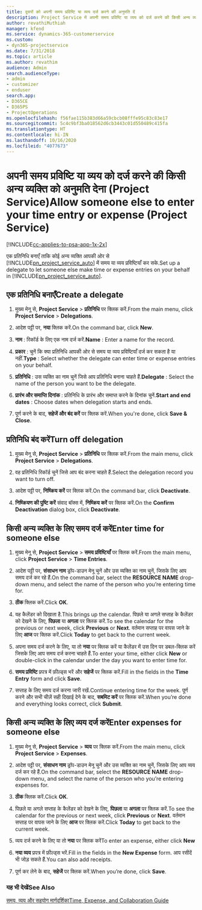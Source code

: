 ```yaml
---
title: दूसरों को अपनी समय प्रविष्टि या व्यय दर्ज करने की अनुमति दें
description: Project Service में अपनी समय प्रविष्टि या व्यय को दर्ज करने की किसी अन्य व्यक्ति को अनुमति देना का तरीका
author: revathiMuthiah
manager: kfend
ms.service: dynamics-365-customerservice
ms.custom:
- dyn365-projectservice
ms.date: 7/31/2018
ms.topic: article
ms.author: revathim
audience: Admin
search.audienceType:
- admin
- customizer
- enduser
search.app:
- D365CE
- D365PS
- ProjectOperations
ms.openlocfilehash: f56fae115b383d66a59cbcb08fffe95c83c83e17
ms.sourcegitcommit: 5c4c9bf3ba018562d6cb3443c01d550489c415fa
ms.translationtype: HT
ms.contentlocale: hi-IN
ms.lasthandoff: 10/16/2020
ms.locfileid: "4077673"
---
```

# <a name="allow-someone-else-to-enter-your-time-entry-or-expense-project-service"></a><span data-ttu-id="e29f5-103">अपनी समय प्रविष्टि या व्यय को दर्ज करने की किसी अन्य व्यक्ति को अनुमति देना (Project Service)</span><span class="sxs-lookup"><span data-stu-id="e29f5-103">Allow someone else to enter your time entry or expense (Project Service)</span></span>

[!INCLUDE[cc-applies-to-psa-app-1x-2x](../includes/cc-applies-to-psa-app-1x-2x.md)]

<span data-ttu-id="e29f5-104">एक प्रतिनिधि बनाएँ ताकि कोई अन्य व्यक्ति आपकी ओर से [!INCLUDE[pn_project_service_auto](../includes/pn-project-service-auto.md)] में समय या व्यय प्रविष्टियाँ कर सके.</span><span class="sxs-lookup"><span data-stu-id="e29f5-104">Set up a delegate to let someone else make time or expense entries on your behalf in [!INCLUDE[pn_project_service_auto](../includes/pn-project-service-auto.md)].</span></span>  
  
## <a name="create-a-delegate"></a><span data-ttu-id="e29f5-105">एक प्रतिनिधि बनाएँ</span><span class="sxs-lookup"><span data-stu-id="e29f5-105">Create a delegate</span></span>  
  
1.  <span data-ttu-id="e29f5-106">मुख्य मेनू से, **Project Service** > **प्रतिनिधि** पर क्लिक करें.</span><span class="sxs-lookup"><span data-stu-id="e29f5-106">From the main menu, click **Project Service** > **Delegations**.</span></span>  
  
2.  <span data-ttu-id="e29f5-107">आदेश पट्टी पर, **नया** क्लिक करें.</span><span class="sxs-lookup"><span data-stu-id="e29f5-107">On the command bar, click **New**.</span></span>  
  
3. <span data-ttu-id="e29f5-108">**नाम** : रिकॉर्ड के लिए एक नाम दर्ज करें.</span><span class="sxs-lookup"><span data-stu-id="e29f5-108">**Name** : Enter a name for the record.</span></span>  
  
4. <span data-ttu-id="e29f5-109">**प्रकार** : चुनें कि क्या प्रतिनिधि आपकी ओर से समय या व्यय प्रविष्टियाँ दर्ज कर सकता है या नहीं.</span><span class="sxs-lookup"><span data-stu-id="e29f5-109">**Type** : Select whether the delegate can enter time or expense entries on your behalf.</span></span>  
  
5. <span data-ttu-id="e29f5-110">**प्रतिनिधि** : उस व्यक्ति का नाम चुनें जिसे आप प्रतिनिधि बनाना चाहते हैं.</span><span class="sxs-lookup"><span data-stu-id="e29f5-110">**Delegate** : Select the name of the person you want to be the delegate.</span></span>  
  
6. <span data-ttu-id="e29f5-111">**प्रारंभ और समाप्ति दिनांक** : प्रतिनिधि के प्रारंभ और समाप्त करने के दिनांक चुनें.</span><span class="sxs-lookup"><span data-stu-id="e29f5-111">**Start and end dates** : Choose dates when delegation starts and ends.</span></span>  
  
7.  <span data-ttu-id="e29f5-112">पूर्ण करने के बाद, **सहेजें और बंद करें** पर क्लिक करें.</span><span class="sxs-lookup"><span data-stu-id="e29f5-112">When you're done, click **Save & Close**.</span></span>  
  
## <a name="turn-off-delegation"></a><span data-ttu-id="e29f5-113">प्रतिनिधि बंद करें</span><span class="sxs-lookup"><span data-stu-id="e29f5-113">Turn off delegation</span></span>  
  
1.  <span data-ttu-id="e29f5-114">मुख्य मेनू से, **Project Service** > **प्रतिनिधि** पर क्लिक करें.</span><span class="sxs-lookup"><span data-stu-id="e29f5-114">From the main menu, click **Project Service** > **Delegations**.</span></span>  
  
2.  <span data-ttu-id="e29f5-115">वह प्रतिनिधि रिकॉर्ड चुनें जिसे आप बंद करना चाहते हैं.</span><span class="sxs-lookup"><span data-stu-id="e29f5-115">Select the delegation record you want to turn off.</span></span>  
  
3.  <span data-ttu-id="e29f5-116">आदेश पट्टी पर, **निष्क्रिय करें** पर क्लिक करें.</span><span class="sxs-lookup"><span data-stu-id="e29f5-116">On the command bar, click **Deactivate**.</span></span>  
  
4.  <span data-ttu-id="e29f5-117">**निष्क्रियण की पुष्टि करें** संवाद बॉक्स में, **निष्क्रिय करें** पर क्लिक करें.</span><span class="sxs-lookup"><span data-stu-id="e29f5-117">On the **Confirm Deactivation** dialog box, click **Deactivate**.</span></span>  
  
## <a name="enter-time-for-someone-else"></a><span data-ttu-id="e29f5-118">किसी अन्य व्यक्ति के लिए समय दर्ज करें</span><span class="sxs-lookup"><span data-stu-id="e29f5-118">Enter time for someone else</span></span>  
  
1.  <span data-ttu-id="e29f5-119">मुख्य मेनू से, **Project Service** > **समय प्रविष्टियाँ** पर क्लिक करें.</span><span class="sxs-lookup"><span data-stu-id="e29f5-119">From the main menu, click **Project Service** > **Time Entries**.</span></span>  
  
2.  <span data-ttu-id="e29f5-120">आदेश पट्टी पर, **संसाधन नाम** ड्रॉप-डाउन मेनू चुनें और उस व्यक्ति का नाम चुनें, जिसके लिए आप समय दर्ज कर रहे हैं.</span><span class="sxs-lookup"><span data-stu-id="e29f5-120">On the command bar, select the **RESOURCE NAME** drop-down menu, and select the name of the person who you’re entering time for.</span></span>  
  
3.  <span data-ttu-id="e29f5-121">**ठीक** क्लिक करें.</span><span class="sxs-lookup"><span data-stu-id="e29f5-121">Click **OK**.</span></span>  
  
4.  <span data-ttu-id="e29f5-122">यह कैलेंडर को दिखाता है.</span><span class="sxs-lookup"><span data-stu-id="e29f5-122">This brings up the calendar.</span></span> <span data-ttu-id="e29f5-123">पिछले या अगले सप्ताह के कैलेंडर को देखने के लिए, **पिछला** या **अगला** पर क्लिक करें.</span><span class="sxs-lookup"><span data-stu-id="e29f5-123">To see the calendar for the previous or next week, click **Previous** or **Next**.</span></span> <span data-ttu-id="e29f5-124">वर्तमान सप्ताह पर वापस जाने के लिए **आज** पर क्लिक करें.</span><span class="sxs-lookup"><span data-stu-id="e29f5-124">Click **Today** to get back to the current week.</span></span>  
  
5.  <span data-ttu-id="e29f5-125">अपना समय दर्ज करने के लिए, या तो **नया** पर क्लिक करें या कैलेंडर में उस दिन पर डबल-क्लिक करें जिसके लिए आप समय दर्ज करना चाहते हैं.</span><span class="sxs-lookup"><span data-stu-id="e29f5-125">To enter your time, either click **New** or double-click in the calendar under the day you want to enter time for.</span></span>  
  
6.  <span data-ttu-id="e29f5-126">**समय प्रविष्टि** प्रपत्र में फ़ील्ड्स भरें और **सहेजें** पर क्लिक करें.</span><span class="sxs-lookup"><span data-stu-id="e29f5-126">Fill in the fields in the **Time Entry** form and click **Save**.</span></span>  
  
7.  <span data-ttu-id="e29f5-127">सप्ताह के लिए समय दर्ज करना जारी रखें.</span><span class="sxs-lookup"><span data-stu-id="e29f5-127">Continue entering time for the week.</span></span> <span data-ttu-id="e29f5-128">पूर्ण करने और सभी चीज़ें सही दिखाई देने के बाद, **सबमिट करें** पर क्लिक करें.</span><span class="sxs-lookup"><span data-stu-id="e29f5-128">When you’re done and everything looks correct, click **Submit**.</span></span>  
  
## <a name="enter-expenses-for-someone-else"></a><span data-ttu-id="e29f5-129">किसी अन्य व्यक्ति के लिए व्यय दर्ज करें</span><span class="sxs-lookup"><span data-stu-id="e29f5-129">Enter expenses for someone else</span></span>  
  
1.  <span data-ttu-id="e29f5-130">मुख्य मेनू से, **Project Service** > **व्यय** पर क्लिक करें.</span><span class="sxs-lookup"><span data-stu-id="e29f5-130">From the main menu, click **Project Service** > **Expenses**.</span></span>  
  
2.  <span data-ttu-id="e29f5-131">आदेश पट्टी पर, **संसाधन नाम** ड्रॉप-डाउन मेनू चुनें और उस व्यक्ति का नाम चुनें, जिसके लिए आप व्यय दर्ज कर रहे हैं.</span><span class="sxs-lookup"><span data-stu-id="e29f5-131">On the command bar, select the **RESOURCE NAME** drop-down menu, and select the name of the person who you’re entering expenses for.</span></span>  
  
3.  <span data-ttu-id="e29f5-132">**ठीक** क्लिक करें.</span><span class="sxs-lookup"><span data-stu-id="e29f5-132">Click **OK**.</span></span>  
  
4.  <span data-ttu-id="e29f5-133">पिछले या अगले सप्ताह के कैलेंडर को देखने के लिए, **पिछला** या **अगला** पर क्लिक करें.</span><span class="sxs-lookup"><span data-stu-id="e29f5-133">To see the calendar for the previous or next week, click **Previous** or **Next**.</span></span> <span data-ttu-id="e29f5-134">वर्तमान सप्ताह पर वापस जाने के लिए **आज** पर क्लिक करें.</span><span class="sxs-lookup"><span data-stu-id="e29f5-134">Click **Today** to get back to the current week.</span></span>  
  
5.  <span data-ttu-id="e29f5-135">व्यय दर्ज करने के लिए या तो **नया** पर क्लिक करें</span><span class="sxs-lookup"><span data-stu-id="e29f5-135">To enter an expense, either click **New**</span></span>  
  
6.  <span data-ttu-id="e29f5-136">**नया व्यय** प्रपत्र में फ़ील्ड्स भरें.</span><span class="sxs-lookup"><span data-stu-id="e29f5-136">Fill in the fields in the **New Expense** form.</span></span> <span data-ttu-id="e29f5-137">आप रसीदें भी जोड़ सकते हैं.</span><span class="sxs-lookup"><span data-stu-id="e29f5-137">You can also add receipts.</span></span>  
  
7.  <span data-ttu-id="e29f5-138">पूर्ण कर लेने के बाद, **सहेजें** पर क्लिक करें.</span><span class="sxs-lookup"><span data-stu-id="e29f5-138">When you’re done, click **Save**.</span></span>  
  
### <a name="see-also"></a><span data-ttu-id="e29f5-139">यह भी देखें</span><span class="sxs-lookup"><span data-stu-id="e29f5-139">See Also</span></span>  
 [<span data-ttu-id="e29f5-140">समय, व्यय और सहयोग मार्गदर्शिका</span><span class="sxs-lookup"><span data-stu-id="e29f5-140">Time, Expense, and Collaboration Guide</span></span>](../psa/time-expense-collaboration-guide.md)
